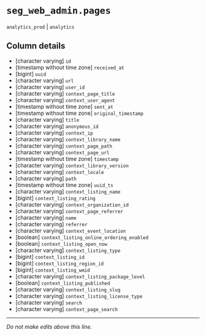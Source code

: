 # `seg_web_admin.pages`
`analytics_prod` | `analytics`

## Column details
* [character varying] `id`
* [timestamp without time zone] `received_at`
* [bigint]    `uuid`
* [character varying] `url`
* [character varying] `user_id`
* [character varying] `context_page_title`
* [character varying] `context_user_agent`
* [timestamp without time zone] `sent_at`
* [timestamp without time zone] `original_timestamp`
* [character varying] `title`
* [character varying] `anonymous_id`
* [character varying] `context_ip`
* [character varying] `context_library_name`
* [character varying] `context_page_path`
* [character varying] `context_page_url`
* [timestamp without time zone] `timestamp`
* [character varying] `context_library_version`
* [character varying] `context_locale`
* [character varying] `path`
* [timestamp without time zone] `uuid_ts`
* [character varying] `context_listing_name`
* [bigint]    `context_listing_rating`
* [character varying] `context_organization_id`
* [character varying] `context_page_referrer`
* [character varying] `name`
* [character varying] `referrer`
* [character varying] `context_event_location`
* [boolean]   `context_listing_online_ordering_enabled`
* [boolean]   `context_listing_open_now`
* [character varying] `context_listing_type`
* [bigint]    `context_listing_id`
* [bigint]    `context_listing_region_id`
* [bigint]    `context_listing_wmid`
* [character varying] `context_listing_package_level`
* [boolean]   `context_listing_published`
* [character varying] `context_listing_slug`
* [character varying] `context_listing_license_type`
* [character varying] `search`
* [character varying] `context_page_search`

-------------------------------------------------------------------------------
*Do not make edits above this line.*
